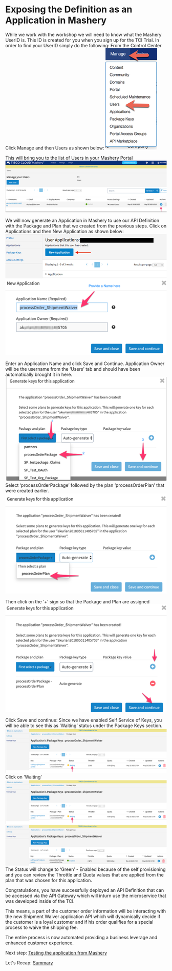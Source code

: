 # Exposing the Definition as an Application in Mashery
While we work with the workshop we will need to know what the Mashery UserID is. This ID is created for you when you sign up for the TCI Trial. In order to find your UserID simply do the following:
From the Control Center Click Manage and then Users as shown below:
![MASHDD3](/images/mashdd3/1.png)

This will bring you to the list of Users in your Mashery Portal
![MASHDD3](/images/mashdd3/2.png)

We will now generate an Application in Mashery to use our API Definition with the Package and Plan that we created from the previous steps.
Click on Applications and then New Application as shown below:
![MASHDD3](/images/mashdd3/3.png)
![MASHDD3](/images/mashdd3/4.png)

Enter an Application Name and click Save and Continue. Application Owner will be the username from the ‘Users’ tab and should have been automatically brought it in here.
![MASHDD3](/images/mashdd3/5.png)
Select ‘processOrderPackage’ followed by the plan ‘processOrderPlan’ that were created earlier.
![MASHDD3](/images/mashdd3/6.png)

Then click on the ‘+’ sign so that the Package and Plan are assigned
![MASHDD3](/images/mashdd3/7.png)

Click Save and continue:
Since we have enabled Self Service of Keys, you will be able to see this as ‘Waiting’ status under the Package Keys section.
![MASHDD3](/images/mashdd3/8.png)
Click on ‘Waiting’
![MASHDD3](/images/mashdd3/9.png)
![MASHDD3](/images/mashdd3/10.png)
The Status will change to ‘Green’ - Enabled because of the self provisioning and you can review the Throttle and Quota values that are applied from the plan that was chosen for this application.

Congratulations, you have successfully deployed an API Definition that can be accessed via the API Gateway which will inturn use the microservice that was developed inside of the TCI.

This means, a part of the customer order information will be interacting with the new Shipment Waiver application API which will dynamically decide if the customer is a loyal customer and if his order qualifies for a special process to waive the shipping fee.

The entire process is now automated providing a business leverage and enhanced customer experience.

Next step: [Testing the application from Mashery ](11.testingmashery.md)

Let's Recap: [Summary](20.summary.md)
